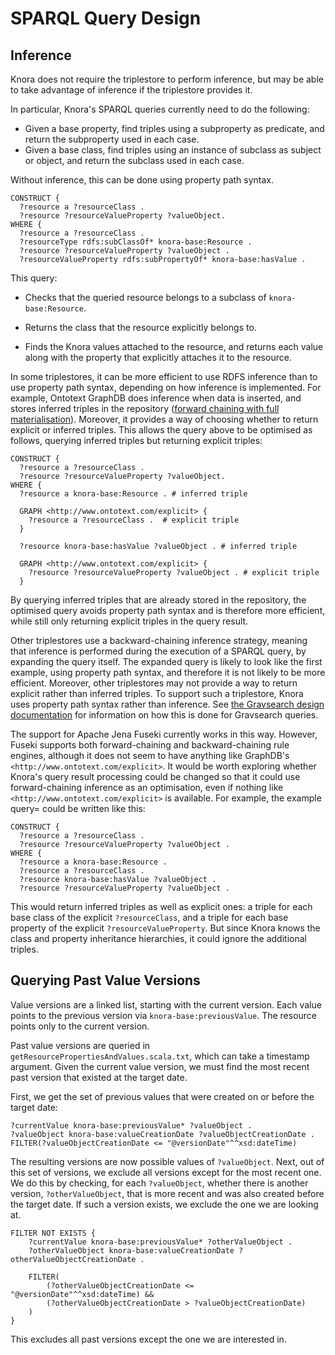 <!---
 * Copyright © 2021 - 2022 Swiss National Data and Service Center for the Humanities and/or DaSCH Service Platform contributors.
 * SPDX-License-Identifier: Apache-2.0
-->

# SPARQL Query Design

## Inference

Knora does not require the triplestore to perform inference, but may be able
to take advantage of inference if the triplestore provides it.

In particular, Knora's SPARQL queries currently need to do the following:

- Given a base property, find triples using a subproperty as predicate, and
  return the subproperty used in each case.
- Given a base class, find triples using an instance of subclass as subject or
  object, and return the subclass used in each case.

Without inference, this can be done using property path syntax.

```sparql
CONSTRUCT {
  ?resource a ?resourceClass .
  ?resource ?resourceValueProperty ?valueObject.
WHERE {
  ?resource a ?resourceClass .
  ?resourceType rdfs:subClassOf* knora-base:Resource .
  ?resource ?resourceValueProperty ?valueObject .
  ?resourceValueProperty rdfs:subPropertyOf* knora-base:hasValue .
```

This query:

- Checks that the queried resource belongs to a subclass of `knora-base:Resource`.

- Returns the class that the resource explicitly belongs to.

- Finds the Knora values attached to the resource, and returns each value along with
  the property that explicitly attaches it to the resource.
  
In some triplestores, it can be more efficient to use RDFS inference than to use property path syntax,
depending on how inference is implemented. For example, Ontotext GraphDB does inference when
data is inserted, and stores inferred triples in the repository
([forward chaining with full materialisation](http://graphdb.ontotext.com/documentation/standard/reasoning.html)).
Moreover, it provides a way of choosing whether to return explicit or inferred triples.
This allows the query above to be optimised as follows, querying inferred triples but returning
explicit triples:

```sparql
CONSTRUCT {
  ?resource a ?resourceClass .
  ?resource ?resourceValueProperty ?valueObject.
WHERE {
  ?resource a knora-base:Resource . # inferred triple

  GRAPH <http://www.ontotext.com/explicit> {
    ?resource a ?resourceClass .  # explicit triple
  }

  ?resource knora-base:hasValue ?valueObject . # inferred triple

  GRAPH <http://www.ontotext.com/explicit> {
    ?resource ?resourceValueProperty ?valueObject . # explicit triple
  }
```

By querying inferred triples that are already stored in the repository, the optimised query avoids property path
syntax and is therefore more efficient, while still only returning explicit triples in the query result.

Other triplestores use a backward-chaining inference strategy, meaning that inference is performed during
the execution of a SPARQL query, by expanding the query itself. The expanded query is likely to look like
the first example, using property path syntax, and therefore it is not likely to be more efficient. Moreover,
other triplestores may not provide a way to return explicit rather than inferred triples. To support such
a triplestore, Knora uses property path syntax rather than inference.
See [the Gravsearch design documentation](gravsearch.md#inference) for information on how this is done
for Gravsearch queries.

The support for Apache Jena Fuseki currently works in this way. However, Fuseki supports both forward-chaining
and backward-chaining rule engines, although it does not seem to have anything like
GraphDB's `<http://www.ontotext.com/explicit>`. It would be worth exploring whether Knora's query result
processing could be changed so that it could use forward-chaining inference as an optimisation, even if
nothing like `<http://www.ontotext.com/explicit>` is available. For example, the example query= could be written like
this:

```sparql
CONSTRUCT {
  ?resource a ?resourceClass .
  ?resource ?resourceValueProperty ?valueObject .
WHERE {
  ?resource a knora-base:Resource .
  ?resource a ?resourceClass .
  ?resource knora-base:hasValue ?valueObject .
  ?resource ?resourceValueProperty ?valueObject .
```

This would return inferred triples as well as explicit ones: a triple for each base class of the explicit
`?resourceClass`, and a triple for each base property of the explicit `?resourceValueProperty`. But since Knora knows
the class and property inheritance hierarchies, it could ignore the additional triples.

## Querying Past Value Versions

Value versions are a linked list, starting with the current version. Each value points to
the previous version via `knora-base:previousValue`. The resource points only to the current
version.

Past value versions are queried in `getResourcePropertiesAndValues.scala.txt`, which can
take a timestamp argument. Given the current value version, we must find the most recent
past version that existed at the target date.

First, we get the set of previous values that were created on or before the target
date:

```
?currentValue knora-base:previousValue* ?valueObject .
?valueObject knora-base:valueCreationDate ?valueObjectCreationDate .
FILTER(?valueObjectCreationDate <= "@versionDate"^^xsd:dateTime)
```

The resulting versions are now possible values of `?valueObject`. Next, out of this set
of versions, we exclude all versions except for the most recent one. We do this by checking,
for each `?valueObject`, whether there is another version, `?otherValueObject`, that is more
recent and was also created before the target date. If such a version exists, we exclude
the one we are looking at.

```
FILTER NOT EXISTS {
    ?currentValue knora-base:previousValue* ?otherValueObject .
    ?otherValueObject knora-base:valueCreationDate ?otherValueObjectCreationDate .

    FILTER(
        (?otherValueObjectCreationDate <= "@versionDate"^^xsd:dateTime) &&
        (?otherValueObjectCreationDate > ?valueObjectCreationDate)
    )
}
```

This excludes all past versions except the one we are interested in.
